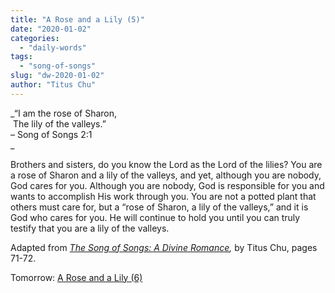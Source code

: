 ```yaml
---
title: "A Rose and a Lily (5)"
date: "2020-01-02"
categories: 
  - "daily-words"
tags: 
  - "song-of-songs"
slug: "dw-2020-01-02"
author: "Titus Chu"
---
```


_“I am the rose of Sharon,  
 The lily of the valleys.”  
– Song of Songs 2:1  
_

Brothers and sisters, do you know the Lord as the Lord of the lilies? You are a rose of Sharon and a lily of the valleys, and yet, although you are nobody, God cares for you. Although you are nobody, God is responsible for you and wants to accomplish His work through you. You are not a potted plant that others must care for, but a “rose of Sharon, a lily of the valleys,” and it is God who cares for you. He will continue to hold you until you can truly testify that you are a lily of the valleys.

Adapted from _[The Song of Songs: A Divine Romance](/song-of-songs-dr "Go to the listing for this book."),_ by Titus Chu, pages 71-72.

Tomorrow: [A Rose and a Lily (6)](/dw-2020-01-03)
